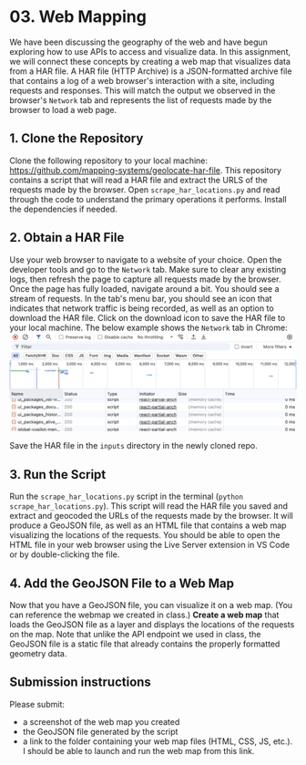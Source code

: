 # 03. Web Mapping

We have been discussing the geography of the web and have begun exploring how to use APIs to access and visualize data. In this assignment, we will connect these concepts by creating a web map that visualizes data from a HAR file. A HAR file (HTTP Archive) is a JSON-formatted archive file that contains a log of a web browser's interaction with a site, including requests and responses. This will match the output we observed in the browser's `Network` tab and represents the list of requests made by the browser to load a web page. 

## 1. Clone the Repository
Clone the following repository to your local machine: https://github.com/mapping-systems/geolocate-har-file. This repository contains a script that will read a HAR file and extract the URLS of the requests made by the browser. Open `scrape_har_locations.py` and read through the code to understand the primary operations it performs. Install the dependencies if needed. 

## 2. Obtain a HAR File
Use your web browser to navigate to a website of your choice. Open the developer tools and go to the `Network` tab. Make sure to clear any existing logs, then refresh the page to capture all requests made by the browser. Once the page has fully loaded, navigate around a bit. You should see a stream of requests. In the tab's menu bar, you should see an icon that indicates that network traffic is being recorded, as well as an option to download the HAR file. Click on the download icon to save the HAR file to your local machine. The below example shows the `Network` tab in Chrome:
![Network tab in chrome](images/web-mapping-1.png)

Save the HAR file in the `inputs` directory in the newly cloned repo.

## 3. Run the Script
Run the `scrape_har_locations.py` script in the terminal (`python scrape_har_locations.py`). This script will read the HAR file you saved and extract and geocoded the URLs of the requests made by the browser. It will produce a GeoJSON file, as well as an HTML file that contains a web map visualizing the locations of the requests. You should be able to open the HTML file in your web browser using the Live Server extension in VS Code or by double-clicking the file.

## 4. Add the GeoJSON File to a Web Map
Now that you have a GeoJSON file, you can visualize it on a web map. (You can reference the webmap we created in class.) **Create a web map** that loads the GeoJSON file as a layer and displays the locations of the requests on the map. Note that unlike the API endpoint we used in class, the GeoJSON file is a static file that already contains the properly formatted geometry data.


## Submission instructions
Please submit:
- a screenshot of the web map you created
- the GeoJSON file generated by the script
- a link to the folder containing your web map files (HTML, CSS, JS, etc.). I should be able to launch and run the web map from this link.